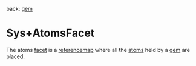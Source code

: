 back: [gem](../basics/gem.md#Facets)

# Sys+AtomsFacet

The atoms [facet](../basics/gem.md#Facets) is a [referencemap](../basics/referencemap.md) where all the [atoms](../basics/atom.md) held by a [gem](../basics/gem.md) are placed.
